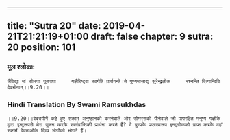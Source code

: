 
---
title: "Sutra 20"
date: 2019-04-21T21:21:19+01:00
draft: false
chapter: 9
sutra: 20
position: 101
---
### मूल श्लोकः:
```
त्रैविद्या मां सोमपाः पूतपापा     यज्ञैरिष्ट्वा स्वर्गतिं प्रार्थयन्ते।ते पुण्यमासाद्य सुरेन्द्रलोक     मश्नन्ति दिव्यान्दिवि देवभोगान्।।9.20।।

```

### Hindi Translation By Swami Ramsukhdas
```
।।9.20।।वेदत्रयीमें कहे हुए सकाम अनुष्ठानको करनेवाले और सोमरसको पीनेवाले जो पापरहित मनुष्य यज्ञोंके द्वारा इन्द्ररूपसे मेरा पूजन करके स्वर्गप्राप्तिकी प्रार्थना करते हैं? वे पुण्यके फलस्वरूप इन्द्रलोकको प्राप्त करके वहाँ स्वर्गमें देवताओंके दिव्य भोगोंको भोगते हैं।

```

